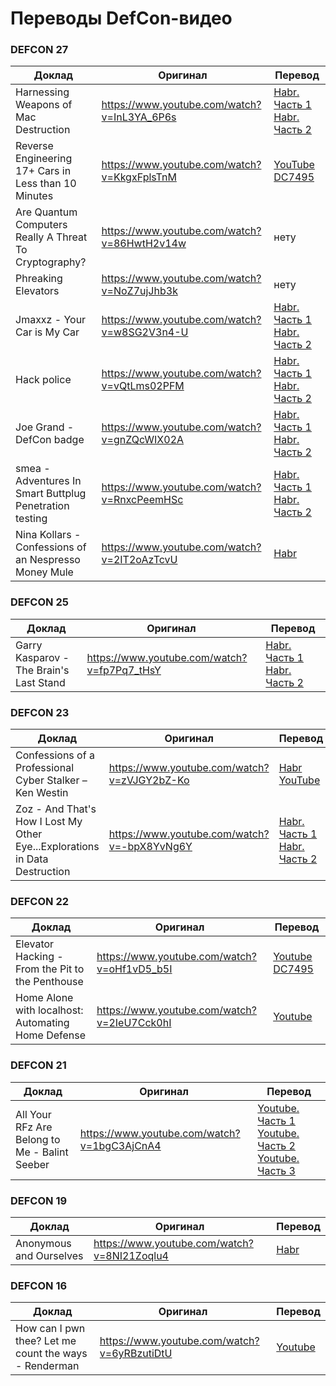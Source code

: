Переводы DefCon-видео
=====================

### DEFCON 27

| Доклад                                                   | Оригинал                                    | Перевод               |
|----------------------------------------------------------|---------------------------------------------|-----------------------|
| Harnessing Weapons of Mac Destruction                    | https://www.youtube.com/watch?v=InL3YA_6P6s | [Habr. Часть 1](https://habr.com/ru/company/ua-hosting/blog/474418/) [Habr. Часть 2](https://habr.com/ru/company/ua-hosting/blog/474590/) |
| Reverse Engineering 17+ Cars in Less than 10 Minutes     | https://www.youtube.com/watch?v=KkgxFplsTnM | [YouTube DC7495](https://www.youtube.com/watch?v=N7eRdoxrCZA) |
| Are Quantum Computers Really A Threat To Cryptography?   | https://www.youtube.com/watch?v=86HwtH2v14w | нету                  |
| Phreaking Elevators                                      | https://www.youtube.com/watch?v=NoZ7ujJhb3k | нету                  |
| Jmaxxz - Your Car is My Car                              | https://www.youtube.com/watch?v=w8SG2V3n4-U | [Habr. Часть 1](https://habr.com/ru/company/ua-hosting/blog/490884/) [Habr. Часть 2](https://habr.com/ru/company/ua-hosting/blog/491246/) |
| Hack police                                              | https://www.youtube.com/watch?v=vQtLms02PFM | [Habr. Часть 1](https://habr.com/ru/company/ua-hosting/blog/484448/) [Habr. Часть 2](https://habr.com/ru/company/ua-hosting/blog/484522/) |
| Joe Grand - DefCon badge                                 | https://www.youtube.com/watch?v=gnZQcWIX02A | [Habr. Часть 1](https://habr.com/ru/company/ua-hosting/blog/483532/) [Habr. Часть 2](https://habr.com/ru/company/ua-hosting/blog/483602/) |
| smea - Adventures In Smart Buttplug Penetration testing  | https://www.youtube.com/watch?v=RnxcPeemHSc | [Habr. Часть 1](https://habr.com/ru/company/ua-hosting/blog/495378/) [Habr. Часть 2](https://habr.com/ru/company/ua-hosting/blog/495792/) |
| Nina Kollars - Confessions of an Nespresso Money Mule    | https://www.youtube.com/watch?v=2IT2oAzTcvU | [Habr](https://habr.com/ru/company/ua-hosting/blog/488758/) |

### DEFCON 25
| Доклад                                                   | Оригинал                                    | Перевод               |
|----------------------------------------------------------|---------------------------------------------|-----------------------|
| Garry Kasparov - The Brain's Last Stand                  | https://www.youtube.com/watch?v=fp7Pq7_tHsY | [Habr. Часть 1](https://habr.com/ru/company/ua-hosting/blog/457152/) [Habr. Часть 2](https://habr.com/ru/company/ua-hosting/blog/457290/) |

### DEFCON 23

| Доклад                                                   | Оригинал                                    | Перевод               |
|----------------------------------------------------------|---------------------------------------------|-----------------------|
| Confessions of a Professional Cyber Stalker – Ken Westin | https://www.youtube.com/watch?v=zVJGY2bZ-Ko | [Habr](https://habr.com/ru/company/ua-hosting/blog/418357/) [YouTube](https://www.youtube.com/watch?v=uwVUNMZvwvU) |
| Zoz - And That's How I Lost My Other Eye...Explorations in Data Destruction | https://www.youtube.com/watch?v=-bpX8YvNg6Y | [Habr. Часть 1](https://habr.com/ru/company/ua-hosting/blog/418477/) [Habr. Часть 2](https://habr.com/ru/company/ua-hosting/blog/418479/) |

### DEFCON 22

| Доклад                                                   | Оригинал                                    | Перевод                                                |
|----------------------------------------------------------|---------------------------------------------|--------------------------------------------------------|
| Elevator Hacking - From the Pit to the Penthouse         | https://www.youtube.com/watch?v=oHf1vD5_b5I | [Youtube DC7495](https://www.youtube.com/watch?v=8BJXuhV3UeM) |
| Home Alone with localhost: Automating Home Defense       | https://www.youtube.com/watch?v=2IeU7Cck0hI | [Youtube](https://www.youtube.com/watch?v=nUGMDlPcOtY) |

### DEFCON 21

| Доклад                                                   | Оригинал                                    | Перевод                                                |
|----------------------------------------------------------|---------------------------------------------|--------------------------------------------------------|
| All Your RFz Are Belong to Me - Balint Seeber            | https://www.youtube.com/watch?v=1bgC3AjCnA4 | [Youtube. Часть 1](https://www.youtube.com/watch?v=Wr2nioy-CYg) [Youtube. Часть 2](https://www.youtube.com/watch?v=TIEtLwlhGcc) [Youtube. Часть 3](https://www.youtube.com/watch?v=Bc2F3Q-uGrk) |

### DEFCON 19

| Доклад                                                   | Оригинал                                    | Перевод                                                     |
|----------------------------------------------------------|---------------------------------------------|-------------------------------------------------------------|
| Anonymous and Ourselves                                  | https://www.youtube.com/watch?v=8NI21Zoqlu4 | [Habr](https://habr.com/ru/company/ua-hosting/blog/436792/) |

### DEFCON 16

| Доклад                                                   | Оригинал                                    | Перевод                                                |
|----------------------------------------------------------|---------------------------------------------|--------------------------------------------------------|
| How can I pwn thee? Let me count the ways - Renderman    | https://www.youtube.com/watch?v=6yRBzutiDtU | [Youtube](https://www.youtube.com/watch?v=Lg9VLQa0z0s) |
